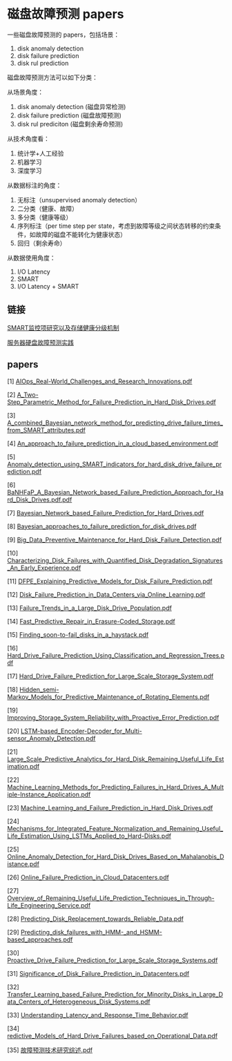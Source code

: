 # 磁盘故障预测 papers

一些磁盘故障预测的 papers，包括场景：

1. disk anomaly detection
2. disk failure prediction
3. disk rul prediction

磁盘故障预测方法可以如下分类：

从场景角度：

1. disk anomaly detection (磁盘异常检测)
2. disk failure prediction (磁盘故障预测)
3. disk rul prediciton (磁盘剩余寿命预测)

从技术角度看：

1. 统计学+人工经验
2. 机器学习
3. 深度学习

从数据标注的角度：

1. 无标注（unsupervised anomaly detection）
2. 二分类（健康、故障）
3. 多分类（健康等级）
4. 序列标注（per time step per state，考虑到故障等级之间状态转移的约束条件，如故障的磁盘不能转化为健康状态）
5. 回归（剩余寿命）

从数据使用角度：

1. I/O Latency
2. SMART
3. I/O Latency + SMART


## 链接

[SMART监控项研究以及存储健康分级机制](https://segmentfault.com/a/1190000002680853)

[服务器硬盘故障预测实践](https://cloud.tencent.com/developer/article/1037692)


## papers

[1] [AIOps_Real-World_Challenges_and_Research_Innovations.pdf](./pdf/AIOps_Real-World_Challenges_and_Research_Innovations.pdf)

[2] [A_Two-Step_Parametric_Method_for_Failure_Prediction_in_Hard_Disk_Drives.pdf](./pdf/A_Two-Step_Parametric_Method_for_Failure_Prediction_in_Hard_Disk_Drives.pdf)

[3] [A_combined_Bayesian_network_method_for_predicting_drive_failure_times_from_SMART_attributes.pdf](./pdf/A_combined_Bayesian_network_method_for_predicting_drive_failure_times_from_SMART_attributes.pdf)

[4] [An_approach_to_failure_prediction_in_a_cloud_based_environment.pdf](./pdf/An_approach_to_failure_prediction_in_a_cloud_based_environment.pdf)

[5] [Anomaly_detection_using_SMART_indicators_for_hard_disk_drive_failure_prediction.pdf](./pdf/Anomaly_detection_using_SMART_indicators_for_hard_disk_drive_failure_prediction.pdf)

[6] [BaNHFaP_A_Bayesian_Network_based_Failure_Prediction_Approach_for_Hard_Disk_Drives.pdf.pdf](./pdf/BaNHFaP_A_Bayesian_Network_based_Failure_Prediction_Approach_for_Hard_Disk_Drives.pdf.pdf)

[7] [Bayesian_Network_based_Failure_Prediction_for_Hard_Drives.pdf](./pdf/Bayesian_Network_based_Failure_Prediction_for_Hard_Drives.pdf)

[8] [Bayesian_approaches_to_failure_prediction_for_disk_drives.pdf](./pdf/Bayesian_approaches_to_failure_prediction_for_disk_drives.pdf)

[9] [Big_Data_Preventive_Maintenance_for_Hard_Disk_Failure_Detection.pdf](./pdf/Big_Data_Preventive_Maintenance_for_Hard_Disk_Failure_Detection.pdf)

[10] [Characterizing_Disk_Failures_with_Quantified_Disk_Degradation_Signatures_An_Early_Experience.pdf](./pdf/Characterizing_Disk_Failures_with_Quantified_Disk_Degradation_Signatures_An_Early_Experience.pdf)

[11] [DFPE_Explaining_Predictive_Models_for_Disk_Failure_Prediction.pdf](./pdf/DFPE_Explaining_Predictive_Models_for_Disk_Failure_Prediction.pdf)

[12] [Disk_Failure_Prediction_in_Data_Centers_via_Online_Learning.pdf](./pdf/Disk_Failure_Prediction_in_Data_Centers_via_Online_Learning.pdf)

[13] [Failure_Trends_in_a_Large_Disk_Drive_Population.pdf](./pdf/Failure_Trends_in_a_Large_Disk_Drive_Population.pdf)

[14] [Fast_Predictive_Repair_in_Erasure-Coded_Storage.pdf](./pdf/Fast_Predictive_Repair_in_Erasure-Coded_Storage.pdf)

[15] [Finding_soon-to-fail_disks_in_a_haystack.pdf](./pdf/Finding_soon-to-fail_disks_in_a_haystack.pdf)

[16] [Hard_Drive_Failure_Prediction_Using_Classification_and_Regression_Trees.pdf](./pdf/Hard_Drive_Failure_Prediction_Using_Classification_and_Regression_Trees.pdf)

[17] [Hard_Drive_Failure_Prediction_for_Large_Scale_Storage_System.pdf](./pdf/Hard_Drive_Failure_Prediction_for_Large_Scale_Storage_System.pdf)

[18] [Hidden_semi-Markov_Models_for_Predictive_Maintenance_of_Rotating_Elements.pdf](./pdf/Hidden_semi-Markov_Models_for_Predictive_Maintenance_of_Rotating_Elements.pdf)

[19] [Improving_Storage_System_Reliability_with_Proactive_Error_Prediction.pdf](./pdf/Improving_Storage_System_Reliability_with_Proactive_Error_Prediction.pdf)

[20] [LSTM-based_Encoder-Decoder_for_Multi-sensor_Anomaly_Detection.pdf](./pdf/LSTM-based_Encoder-Decoder_for_Multi-sensor_Anomaly_Detection.pdf)

[21] [Large_Scale_Predictive_Analytics_for_Hard_Disk_Remaining_Useful_Life_Estimation.pdf](./pdf/Large_Scale_Predictive_Analytics_for_Hard_Disk_Remaining_Useful_Life_Estimation.pdf)

[22] [Machine_Learning_Methods_for_Predicting_Failures_in_Hard_Drives_A_Multiple-Instance_Application.pdf](./pdf/Machine_Learning_Methods_for_Predicting_Failures_in_Hard_Drives_A_Multiple-Instance_Application.pdf)

[23] [Machine_Learning_and_Failure_Prediction_in_Hard_Disk_Drives.pdf](./pdf/Machine_Learning_and_Failure_Prediction_in_Hard_Disk_Drives.pdf)

[24] [Mechanisms_for_Integrated_Feature_Normalization_and_Remaining_Useful_Life_Estimation_Using_LSTMs_Applied_to_Hard-Disks.pdf](./pdf/Mechanisms_for_Integrated_Feature_Normalization_and_Remaining_Useful_Life_Estimation_Using_LSTMs_Applied_to_Hard-Disks.pdf)

[25] [Online_Anomaly_Detection_for_Hard_Disk_Drives_Based_on_Mahalanobis_Distance.pdf](./pdf/Online_Anomaly_Detection_for_Hard_Disk_Drives_Based_on_Mahalanobis_Distance.pdf)

[26] [Online_Failure_Prediction_in_Cloud_Datacenters.pdf](./pdf/Online_Failure_Prediction_in_Cloud_Datacenters.pdf)

[27] [Overview_of_Remaining_Useful_Life_Prediction_Techniques_in_Through-Life_Engineering_Service.pdf](./pdf/Overview_of_Remaining_Useful_Life_Prediction_Techniques_in_Through-Life_Engineering_Service.pdf)

[28] [Predicting_Disk_Replacement_towards_Reliable_Data.pdf](./pdf/Predicting_Disk_Replacement_towards_Reliable_Data.pdf)

[29] [Predicting_disk_failures_with_HMM-_and_HSMM-based_approaches.pdf](./pdf/Predicting_disk_failures_with_HMM-_and_HSMM-based_approaches.pdf)

[30] [Proactive_Drive_Failure_Prediction_for_Large_Scale_Storage_Systems.pdf](./pdf/Proactive_Drive_Failure_Prediction_for_Large_Scale_Storage_Systems.pdf)

[31] [Significance_of_Disk_Failure_Prediction_in_Datacenters.pdf](./pdf/Significance_of_Disk_Failure_Prediction_in_Datacenters.pdf)

[32] [Transfer_Learning_based_Failure_Prediction_for_Minority_Disks_in_Large_Data_Centers_of_Heterogeneous_Disk_Systems.pdf](./pdf/Transfer_Learning_based_Failure_Prediction_for_Minority_Disks_in_Large_Data_Centers_of_Heterogeneous_Disk_Systems.pdf)

[33] [Understanding_Latency_and_Response_Time_Behavior.pdf](./pdf/Understanding_Latency_and_Response_Time_Behavior.pdf)

[34] [redictive_Models_of_Hard_Drive_Failures_based_on_Operational_Data.pdf](./pdf/redictive_Models_of_Hard_Drive_Failures_based_on_Operational_Data.pdf)

[35] [故障预测技术研究综述.pdf](./pdf/故障预测技术研究综述.pdf)


